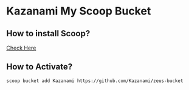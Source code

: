 # Kazanami My Scoop Bucket

## How to install Scoop?
[Check Here](https://github.com/lukesampson/scoop#installation)

## How to Activate?

```
scoop bucket add Kazanami https://github.com/Kazanami/zeus-bucket
```
